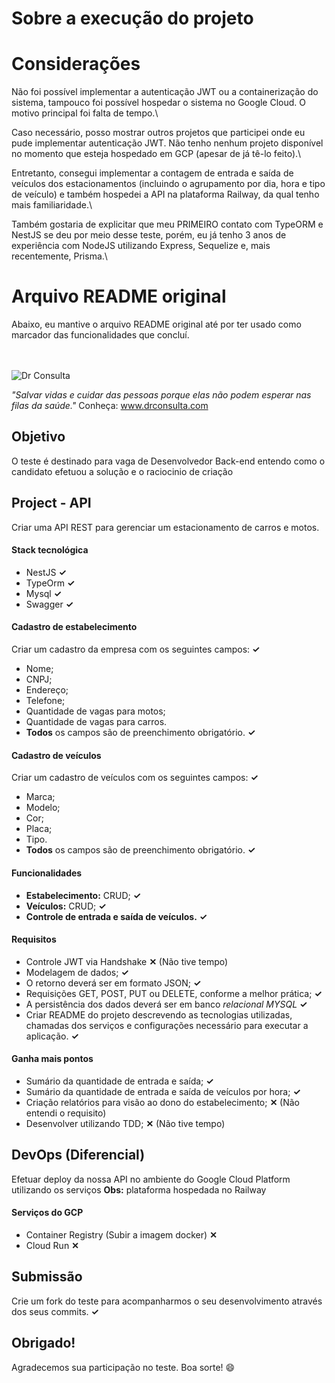 # Sobre a execução do projeto

# Considerações
Não foi possível implementar a autenticação JWT ou a containerização do sistema, tampouco foi possível hospedar o sistema no Google Cloud. O motivo principal foi falta de tempo.\

Caso necessário, posso mostrar outros projetos que participei onde eu pude implementar autenticação JWT. Não tenho nenhum projeto disponível no momento que esteja hospedado em GCP (apesar de já tê-lo feito).\

Entretanto, consegui implementar a contagem de entrada e saída de veículos dos estacionamentos (incluindo o agrupamento por dia, hora e tipo de veículo) e também hospedei a API na plataforma Railway, da qual tenho mais familiaridade.\

Também gostaria de explicitar que meu PRIMEIRO contato com TypeORM e NestJS se deu por meio desse teste, porém, eu já tenho 3 anos de experiência com NodeJS utilizando Express, Sequelize e, mais recentemente, Prisma.\

# Arquivo README original
Abaixo, eu mantive o arquivo README original até por ter usado como marcador das funcionalidades que concluí.
<br />
<br />
<br />

![Dr Consulta](https://drconsulta.com/_next/image?url=%2Fimages%2FLogo-Dr-Consulta-Branco.png&w=128&q=100 'DrConsulta')

_"Salvar vidas e cuidar das pessoas porque elas não podem esperar nas filas da saúde."_
Conheça: www.drconsulta.com

## Objetivo

O teste é destinado para vaga de Desenvolvedor Back-end entendo como o candidato efetuou a solução e o raciocinio de criação

## Project - API

Criar uma API REST para gerenciar um estacionamento de carros e motos.

#### Stack tecnológica

- NestJS **✓**
- TypeOrm **✓**
- Mysql **✓**
- Swagger **✓**

#### Cadastro de estabelecimento

Criar um cadastro da empresa com os seguintes campos: **✓**

- Nome;
- CNPJ;
- Endereço;
- Telefone;
- Quantidade de vagas para motos;
- Quantidade de vagas para carros.
- **Todos** os campos são de preenchimento obrigatório. **✓**

#### Cadastro de veículos

Criar um cadastro de veículos com os seguintes campos: **✓**

- Marca;
- Modelo;
- Cor;
- Placa;
- Tipo.
- **Todos** os campos são de preenchimento obrigatório. **✓**

#### Funcionalidades

- **Estabelecimento:** CRUD; **✓**
- **Veículos:** CRUD; **✓**
- **Controle de entrada e saída de veículos.** **✓**
  
#### Requisitos

- Controle JWT via Handshake **✕** (Não tive tempo)
- Modelagem de dados; **✓**
- O retorno deverá ser em formato JSON; **✓**
- Requisições GET, POST, PUT ou DELETE, conforme a melhor prática; **✓**
- A persistência dos dados deverá ser em banco _relacional MYSQL_ **✓**
- Criar README do projeto descrevendo as tecnologias utilizadas, chamadas dos serviços e configurações necessário para executar a aplicação. **✓**

#### Ganha mais pontos

- Sumário da quantidade de entrada e saída; **✓**
- Sumário da quantidade de entrada e saída de veículos por hora; **✓**
- Criação relatórios para visão ao dono do estabelecimento;  **✕** (Não entendi o requisito)
- Desenvolver utilizando TDD;  **✕** (Não tive tempo)

## DevOps (Diferencial)

Efetuar deploy da nossa API no ambiente do Google Cloud Platform utilizando os serviços **Obs:** plataforma hospedada no Railway

#### Serviços do GCP
- Container Registry (Subir a imagem docker) **✕**
- Cloud Run **✕**

## Submissão

Crie um fork do teste para acompanharmos o seu desenvolvimento através dos seus commits. **✓**

## Obrigado!

Agradecemos sua participação no teste. Boa sorte! 😄
